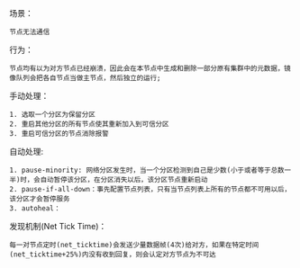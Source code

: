 场景：

    节点无法通信

行为：

    节点均有以为对方节点已经崩溃，因此会在本节点中生成和删除一部分原有集群中的元数据，镜像队列会把各自节点当做主节点，然后独立的运行;

手动处理：

    1. 选取一个分区为保留分区
    2. 重启其他分区的所有节点使其重新加入到可信分区
    3. 重启可信分区的节点消除报警


自动处理:

    1. pause-minority: 网络分区发生时，当一个分区检测到自己是少数(小于或者等于总数一半)时，会自动暂停该分区，在分区消失以后，该分区节点重新启动
    2. pause-if-all-down：事先配置节点列表，只有当节点列表上所有的节点都不可用以后，该分区才会暂停服务
    3. autoheal：


发现机制(Net Tick Time)：

    每一对节点定时(net_ticktime)会发送少量数据帧(4次)给对方，如果在特定时间(net_ticktime+25%)内没有收到回复，则会认定对方节点为不可达